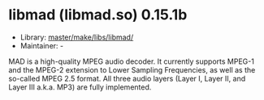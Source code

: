 # libmad (libmad.so) 0.15.1b
 - Library: [master/make/libs/libmad/](https://github.com/Freetz-NG/freetz-ng/tree/master/make/libs/libmad/)
 - Maintainer: -

MAD is a high-quality MPEG audio decoder. It currently supports MPEG-1 and the MPEG-2 extension to Lower Sampling Frequencies, as well as the so-called MPEG 2.5 format. All three audio layers (Layer I, Layer II, and Layer III a.k.a. MP3) are fully implemented.
